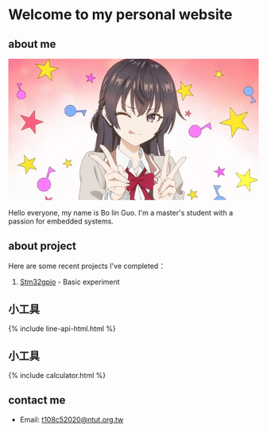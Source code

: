 
# Welcome to my personal website

## about me
![頭貼](assets\images\a.jpg)

Hello everyone, my name is Bo lin Guo. I'm a master's student with a passion for embedded systems.

## about project

Here are some recent projects I've completed：

1. [Stm32gpio](https://medium.com/%E9%96%B1%E7%9B%8A%E5%A6%82%E7%BE%8E/stm32-04-gpio-input-6ff2d6478aa) - Basic experiment
## 小工具
{% include line-api-html.html %}
## 小工具

{% include calculator.html %}
## contact me
- Email: t108c52020@ntut.org.tw

